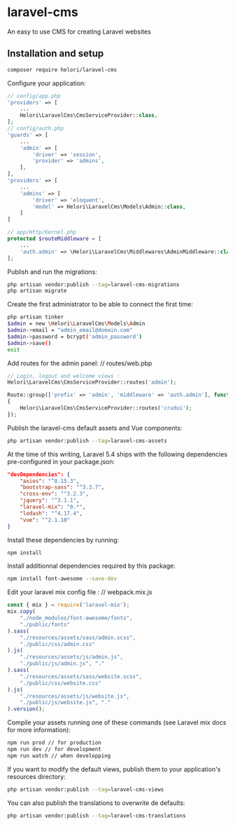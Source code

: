 # laravel-cms
An easy to use CMS for creating Laravel websites

## Installation and setup

```bash
composer require helori/laravel-cms
```

Configure your application:
```php
// config/app.php
'providers' => [
    ...
    Helori\LaravelCms\CmsServiceProvider::class,
];
// config/auth.php
'guards' => [
    ...
    'admin' => [
        'driver' => 'session',
        'provider' => 'admins',
    ],
],
'providers' => [
    ...
    'admins' => [
        'driver' => 'eloquent',
        'model' => Helori\LaravelCms\Models\Admin::class,
    ]
]

// app/Http/Kernel.php
protected $routeMiddleware = [
    ...
    'auth.admin' => \Helori\LaravelCms\Middlewares\AdminMiddleware::class,
];
```

Publish and run the migrations:
```bash
php artisan vendor:publish --tag=laravel-cms-migrations
php artisan migrate
```

Create the first administrator to be able to connect the first time:
```bash
php artisan tinker
$admin = new \Helori\LaravelCms\Models\Admin
$admin->email = "admin_email@domain.com"
$admin->password = bcrypt('admin_password')
$admin->save()
exit
```

Add routes for the admin panel:
// routes/web.pbp
```php
// Login, logout and welcome views :
Helori\LaravelCms\CmsServiceProvider::routes('admin');

Route::group(['prefix' => 'admin', 'middleware' => 'auth.admin'], function ()
{
    Helori\LaravelCms\CmsServiceProvider::routes('crudui');
});
```

Publish the laravel-cms default assets and Vue components:
```bash
php artisan vendor:publish --tag=laravel-cms-assets
```

At the time of this writing, Laravel 5.4 ships with the following dependencies pre-configured in your package.json:
```json
"devDependencies": {
	"axios": "^0.15.3",
	"bootstrap-sass": "^3.3.7",
	"cross-env": "^3.2.3",
	"jquery": "^3.1.1",
	"laravel-mix": "0.*",
	"lodash": "^4.17.4",
	"vue": "^2.1.10"
}
```

Install these dependencies by running: 
```bash
npm install
```

Install additionnal dependencies required by this package:
```bash
npm install font-awesome --save-dev
```

Edit your laravel mix config file :
// webpack.mix.js
```js
const { mix } = require('laravel-mix');
mix.copy(
    "./node_modules/font-awesome/fonts",
    "./public/fonts"
).sass(
    "./resources/assets/sass/admin.scss",
    "./public/css/admin.css"
).js(
    "./resources/assets/js/admin.js",
    "./public/js/admin.js", "."
).sass(
    "./resources/assets/sass/website.scss",
    "./public/css/website.css"
).js(
    "./resources/assets/js/website.js",
    "./public/js/website.js", "."
).version();
```

Compile your assets running one of these commands (see Laravel mix docs for more information):
```bash
npm run prod // for production
npm run dev // for development
npm run watch // when developping
```

If you want to modify the default views, publish them to your application's resources directory:
```bash
php artisan vendor:publish --tag=laravel-cms-views
```

You can also publish the translations to overwrite de defaults:
```bash
php artisan vendor:publish --tag=laravel-cms-translations
```

